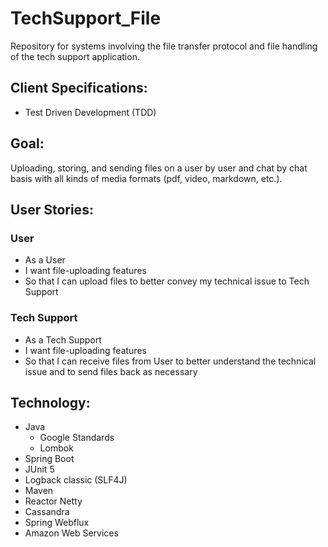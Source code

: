 # TechSupport_File
Repository for systems involving the file transfer protocol and file handling of the tech support application.


## Client Specifications:
- Test Driven Development (TDD)


## Goal:
Uploading, storing, and sending files on a user by user and chat by chat basis with all kinds of media formats (pdf, video, markdown, etc.).


## User Stories:
### User
- As a User
- I want file-uploading features
- So that I can upload files to better convey my technical issue to Tech Support

### Tech Support
- As a Tech Support
- I want file-uploading features
- So that I can receive files from User to better understand the technical issue and to send files back as necessary


## Technology:
- Java
   - Google Standards
   - Lombok
- Spring Boot
- JUnit 5
- Logback classic (SLF4J)
- Maven
- Reactor Netty
- Cassandra
- Spring Webflux
- Amazon Web Services
